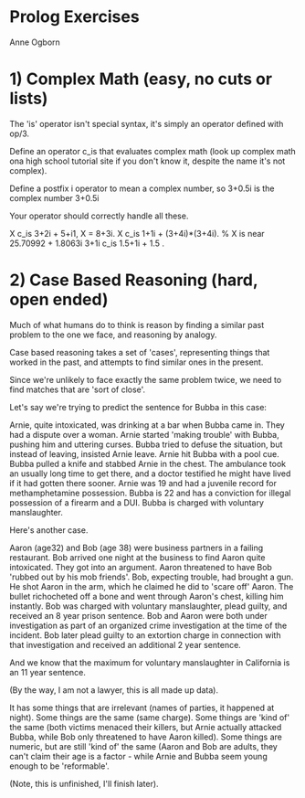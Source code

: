 # Prolog Exercises

Anne Ogborn

# 1) Complex Math (easy, no cuts or lists)

The 'is' operator isn't special syntax, it's simply an operator defined with op/3.

Define an operator c_is that evaluates complex math (look up complex math ona high school
tutorial site if you don't know it, despite the name it's not complex).

Define a postfix i operator to mean a complex number, so 3+0.5i is the complex number 3+0.5i

Your operator should correctly handle all these.

X c_is 3+2i + 5+i1, X = 8+3i.
X c_is 1+1i + (3+4i)*(3+4i). % X is near 25.70992 + 1.8063i
3+1i c_is 1.5+1i + 1.5 .

# 2) Case Based Reasoning (hard, open ended)

Much of what humans do to think is reason by finding a similar past problem to the one we
face, and reasoning by analogy.

Case based reasoning takes a set of 'cases', representing things that worked in the past,
and attempts to find similar ones in the present.

Since we're unlikely to face exactly the same problem twice, we need to find matches that
are 'sort of close'. 

Let's say we're trying to predict the sentence for Bubba in this case: 

Arnie, quite intoxicated, was drinking at a bar when Bubba came in. They had a dispute over a woman.
Arnie started 'making trouble' with Bubba, pushing him and uttering curses. Bubba tried to defuse the
situation, but instead of leaving, insisted Arnie leave. Arnie hit Bubba with a pool cue. Bubba pulled a knife
and stabbed Arnie in the chest. The ambulance took an usually long time to get there, and a doctor testified
he might have lived if it had gotten there sooner.
Arnie was 19 and had a juvenile record for methamphetamine possession.
Bubba is 22 and has a conviction for illegal possession of a firearm and a DUI.
Bubba is charged with voluntary manslaughter.

Here's another case.

Aaron (age32) and Bob (age 38) were business partners in a failing restaurant. 
Bob arrived one night at the business to find Aaron quite intoxicated. They got into
an argument. Aaron threatened to have Bob 'rubbed out by his mob friends'. 
Bob, expecting trouble, had brought a gun. He shot Aaron in the arm, which he
claimed he did to 'scare off' Aaron. The bullet richocheted off a bone and
went through Aaron's chest, killing him instantly.
Bob was charged with voluntary manslaughter, plead guilty, and received an 8 year prison sentence.
Bob and Aaron were both under investigation as part of an organized crime investigation at
the time of the incident. Bob later plead guilty to an extortion charge in connection with
that investigation and received an additional 2 year sentence.

And we know that the maximum for voluntary manslaughter in California is an 11 year sentence.

(By the way, I am not a lawyer, this is all made up data).

It has some things that are irrelevant (names of parties, it happened at night).
Some things are the same (same charge).
Some things are 'kind of' the same (both victims menaced their killers,
but Arnie actually attacked Bubba, while Bob only threatened to have Aaron killed).
Some things are numeric, but are still 'kind of' the same (Aaron and Bob are adults, they
can't claim their age is a factor - while Arnie and Bubba seem young enough to be 'reformable'.

(Note, this is unfinished, I'll finish later).










